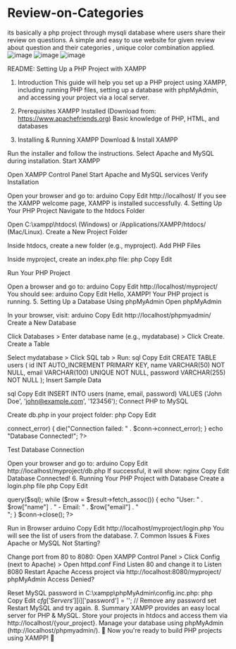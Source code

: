 # Review-on-Categories
its basically a php project through mysqli database where users share their review on questions. A simple and easy to use website for given review about question and their categories , unique color combination applied. 
![image](https://github.com/user-attachments/assets/f4feca17-de69-4151-b151-3690e510e57e)
![image](https://github.com/user-attachments/assets/a4cb8860-884a-4cf3-ab38-75a963e51bd3)
![image](https://github.com/user-attachments/assets/6551a22d-4e97-4877-844c-9424f77441c6)



README: Setting Up a PHP Project with XAMPP
1. Introduction
This guide will help you set up a PHP project using XAMPP, including running PHP files, setting up a database with phpMyAdmin, and accessing your project via a local server.

2. Prerequisites
XAMPP Installed (Download from: https://www.apachefriends.org)
Basic knowledge of PHP, HTML, and databases
3. Installing & Running XAMPP
Download & Install XAMPP

Run the installer and follow the instructions.
Select Apache and MySQL during installation.
Start XAMPP

Open XAMPP Control Panel
Start Apache and MySQL services
Verify Installation

Open your browser and go to:
arduino
Copy
Edit
http://localhost/
If you see the XAMPP welcome page, XAMPP is installed successfully.
4. Setting Up Your PHP Project
Navigate to the htdocs Folder

Open C:\xampp\htdocs\ (Windows) or /Applications/XAMPP/htdocs/ (Mac/Linux).
Create a New Project Folder

Inside htdocs, create a new folder (e.g., myproject).
Add PHP Files

Inside myproject, create an index.php file:
php
Copy
Edit
<?php
echo "Hello, XAMPP! Your PHP project is running.";
?>
Run Your PHP Project

Open a browser and go to:
arduino
Copy
Edit
http://localhost/myproject/
You should see:
arduino
Copy
Edit
Hello, XAMPP! Your PHP project is running.
5. Setting Up a Database Using phpMyAdmin
Open phpMyAdmin

In your browser, visit:
arduino
Copy
Edit
http://localhost/phpmyadmin/
Create a New Database

Click Databases > Enter database name (e.g., mydatabase) > Click Create.
Create a Table

Select mydatabase > Click SQL tab > Run:
sql
Copy
Edit
CREATE TABLE users (
  id INT AUTO_INCREMENT PRIMARY KEY,
  name VARCHAR(50) NOT NULL,
  email VARCHAR(100) UNIQUE NOT NULL,
  password VARCHAR(255) NOT NULL
);
Insert Sample Data

sql
Copy
Edit
INSERT INTO users (name, email, password) VALUES
('John Doe', 'john@example.com', '123456');
Connect PHP to MySQL

Create db.php in your project folder:
php
Copy
Edit
<?php
$conn = new mysqli("localhost", "root", "", "mydatabase");

if ($conn->connect_error) {
    die("Connection failed: " . $conn->connect_error);
}
echo "Database Connected!";
?>
Test Database Connection

Open your browser and go to:
arduino
Copy
Edit
http://localhost/myproject/db.php
If successful, it will show:
nginx
Copy
Edit
Database Connected!
6. Running Your PHP Project with Database
Create a login.php file
php
Copy
Edit
<?php
include "db.php";

$sql = "SELECT * FROM users";
$result = $conn->query($sql);

while ($row = $result->fetch_assoc()) {
    echo "User: " . $row["name"] . " - Email: " . $row["email"] . "<br>";
}

$conn->close();
?>
Run in Browser
arduino
Copy
Edit
http://localhost/myproject/login.php
You will see the list of users from the database.
7. Common Issues & Fixes
Apache or MySQL Not Starting?

Change port from 80 to 8080:
Open XAMPP Control Panel > Click Config (next to Apache) > Open httpd.conf
Find Listen 80 and change it to Listen 8080
Restart Apache
Access project via http://localhost:8080/myproject/
phpMyAdmin Access Denied?

Reset MySQL password in C:\xampp\phpMyAdmin\config.inc.php:
php
Copy
Edit
$cfg['Servers'][$i]['password'] = ''; // Remove any password set
Restart MySQL and try again.
8. Summary
XAMPP provides an easy local server for PHP & MySQL.
Store your projects in htdocs and access them via http://localhost/{your_project}.
Manage your database using phpMyAdmin (http://localhost/phpmyadmin/).
🎉 Now you're ready to build PHP projects using XAMPP! 🚀
